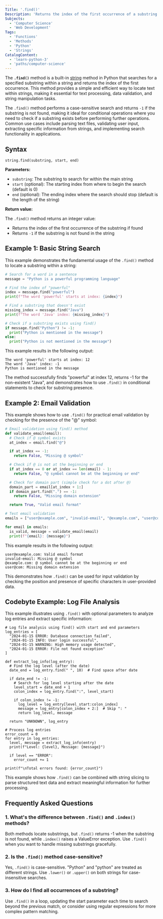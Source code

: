 ```yaml
---
Title: '.find()'
Description: 'Returns the index of the first occurrence of a substring within a string.'
Subjects:
  - 'Computer Science'
  - 'Web Development'
Tags:
  - 'Functions'
  - 'Methods'
  - 'Python'
  - 'Strings'
CatalogContent:
  - 'learn-python-3'
  - 'paths/computer-science'
---
```


The **`.find()`** method is a built-in [string](https://www.codecademy.com/resources/docs/python/strings) method in Python that searches for a specified substring within a string and returns the index of the first occurrence. This method provides a simple and efficient way to locate text within strings, making it essential for text processing, data validation, and string manipulation tasks.

The `.find()` method performs a case-sensitive search and returns `-1` if the substring is not found, making it ideal for conditional operations where you need to check if a substring exists before performing further operations. Common use cases include parsing text files, validating user input, extracting specific information from strings, and implementing search functionality in applications.

## Syntax

```pseudo
string.find(substring, start, end)
```

**Parameters:**

- `substring`: The substring to search for within the main string
- `start` (optional): The starting index from where to begin the search (default is 0)
- `end` (optional): The ending index where the search should stop (default is the length of the string)

**Return value:**

The `.find()` method returns an integer value:

- Returns the index of the first occurrence of the substring if found
- Returns `-1` if the substring is not found in the string

## Example 1: Basic String Search

This example demonstrates the fundamental usage of the `.find()` method to locate a substring within a string:

```py
# Search for a word in a sentence
message = "Python is a powerful programming language"

# Find the index of "powerful"
index = message.find("powerful")
print(f"The word 'powerful' starts at index: {index}")

# Find a substring that doesn't exist
missing_index = message.find("Java")
print(f"The word 'Java' index: {missing_index}")

# Check if a substring exists using find()
if message.find("Python") != -1:
  print("Python is mentioned in the message")
else:
  print("Python is not mentioned in the message")
```

This example results in the following output:

```shell
The word 'powerful' starts at index: 12
The word 'Java' index: -1
Python is mentioned in the message
```

The method successfully finds "powerful" at index 12, returns -1 for the non-existent "Java", and demonstrates how to use `.find()` in conditional statements to check for substring presence.

## Example 2: Email Validation

This example shows how to use `.find()` for practical email validation by checking for the presence of the "@" symbol:

```py
# Email validation using find() method
def validate_email(email):
  # Check if @ symbol exists
  at_index = email.find("@")

  if at_index == -1:
    return False, "Missing @ symbol"

  # Check if @ is not at the beginning or end
  if at_index == 0 or at_index == len(email) - 1:
    return False, "@ symbol cannot be at the beginning or end"

  # Check for domain part (simple check for a dot after @)
  domain_part = email[at_index + 1:]
  if domain_part.find(".") == -1:
    return False, "Missing domain extension"

  return True, "Valid email format"

# Test email validation
emails = ["user@example.com", "invalid-email", "@example.com", "user@com"]

for email in emails:
  is_valid, message = validate_email(email)
  print(f"{email}: {message}")
```

This example results in the following output:

```shell
user@example.com: Valid email format
invalid-email: Missing @ symbol
@example.com: @ symbol cannot be at the beginning or end
user@com: Missing domain extension
```

This demonstrates how `.find()` can be used for input validation by checking the position and presence of specific characters in user-provided data.

## Codebyte Example: Log File Analysis

This example illustrates using `.find()` with optional parameters to analyze log entries and extract specific information:

```codebyte/python
# Log file analysis using find() with start and end parameters
log_entries = [
  "2024-01-15 ERROR: Database connection failed",
  "2024-01-15 INFO: User login successful",
  "2024-01-15 WARNING: High memory usage detected",
  "2024-01-15 ERROR: File not found exception"
]

def extract_log_info(log_entry):
  # Find the log level (after the date)
  date_end = log_entry.find(" ", 10)  # Find space after date

  if date_end != -1:
    # Search for log level starting after the date
    level_start = date_end + 1
    colon_index = log_entry.find(":", level_start)

    if colon_index != -1:
      log_level = log_entry[level_start:colon_index]
      message = log_entry[colon_index + 2:]  # Skip ": "
      return log_level, message

  return "UNKNOWN", log_entry

# Process log entries
error_count = 0
for entry in log_entries:
  level, message = extract_log_info(entry)
  print(f"Level: {level}, Message: {message}")

  if level == "ERROR":
    error_count += 1

print(f"\nTotal errors found: {error_count}")
```

This example shows how `.find()` can be combined with string slicing to parse structured text data and extract meaningful information for further processing.

## Frequently Asked Questions

### 1. What's the difference between `.find()` and `.index()` methods?

Both methods locate substrings, but `.find()` returns -1 when the substring is not found, while `.index()` raises a ValueError exception. Use `.find()` when you want to handle missing substrings gracefully.

### 2. Is the `.find()` method case-sensitive?

Yes, `.find()` is case-sensitive. "Python" and "python" are treated as different strings. Use `.lower()` or `.upper()` on both strings for case-insensitive searches.

### 3. How do I find all occurrences of a substring?

Use `.find()` in a loop, updating the start parameter each time to search beyond the previous match, or consider using regular expressions for more complex pattern matching.
